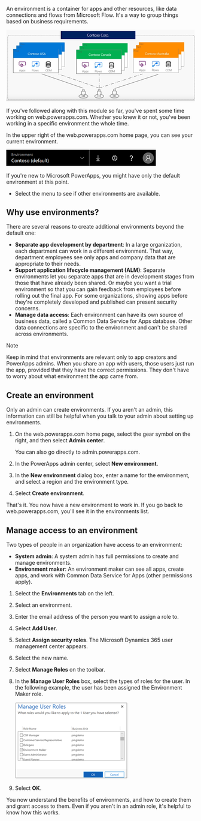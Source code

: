 An environment is a container for apps and other resources, like data connections and flows from Microsoft Flow. It's a way to group things based on business requirements.

![Environment picker](../media/powerapps-environments2.png)

If you've followed along with this module so far, you've spent some time working on web.powerapps.com. Whether you knew it or not, you've been working in a specific environment the whole time.

In the upper right of the web.powerapps.com home page, you can see your current environment.

![Environment picker](../media/powerapps-environment-picker.png)

If you're new to Microsoft PowerApps, you might have only the default environment at this point.

- Select the menu to see if other environments are available.

## Why use environments?
There are several reasons to create additional environments beyond the default one:

- **Separate app development by department**: In a large organization, each department can work in a different environment. That way, department employees see only apps and company data that are appropriate to their needs.
- **Support application lifecycle management (ALM)**: Separate environments let you separate apps that are in development stages from those that have already been shared. Or maybe you want a trial environment so that you can gain feedback from employees before rolling out the final app. For some organizations, showing apps before they're completely developed and published can present security concerns.
- **Manage data access**: Each environment can have its own source of business data, called a Common Data Service for Apps database. Other data connections are specific to the environment and can't be shared across environments.

> [!NOTE]
> Keep in mind that environments are relevant only to app creators and PowerApps admins. When you share an app with users, those users just run the app, provided that they have the correct permissions. They don't have to worry about what environment the app came from.

## Create an environment

Only an admin can create environments. If you aren't an admin, this information can still be helpful when you talk to your admin about setting up environments.

1. On the web.powerapps.com home page, select the gear symbol on the right, and then select **Admin center**.

    You can also go directly to admin.powerapps.com.

2. In the PowerApps admin center, select **New environment**. 
3. In the **New environment** dialog box, enter a name for the environment, and select a region and the environment type.
4. Select **Create environment**.

That's it. You now have a new environment to work in. If you go back to web.powerapps.com, you'll see it in the environments list.

## Manage access to an environment

Two types of people in an organization have access to an environment:

* **System admin**: A system admin has full permissions to create and manage environments.
* **Environment maker**: An environment maker can see all apps, create apps, and work with Common Data Service for Apps (other permissions apply).

1. Select the **Environments** tab on the left.
2. Select an environment.
3. Enter the email address of the person you want to assign a role to.
4. Select **Add User**.
5. Select **Assign security roles**. The Microsoft Dynamics 365 user management center appears.
6. Select the new name.
7. Select **Manage Roles** on the toolbar.
8. In the **Manage User Roles** box, select the types of roles for the user. In the following example, the user has been assigned the Environment Maker role.

    ![Select a new user role](../media/powerapps-user-roles.png)

9. Select **OK**.

You now understand the benefits of environments, and how to create them and grant access to them. Even if you aren't in an admin role, it's helpful to know how this works.